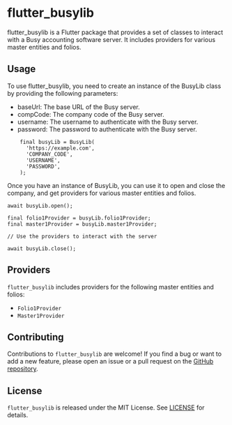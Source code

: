 # flutter_busylib
flutter_busylib is a Flutter package that provides a set of classes to interact with a Busy accounting software server. It includes providers for various master entities and folios.

## Usage
To use flutter_busylib, you need to create an instance of the BusyLib class by providing the following parameters:
- baseUrl: The base URL of the Busy server.
- compCode: The company code of the Busy server.
- username: The username to authenticate with the Busy server.
- password: The password to authenticate with the Busy server.

```
    final busyLib = BusyLib(
      'https://example.com',
      'COMPANY_CODE',
      'USERNAME',
      'PASSWORD',
    );
```
Once you have an instance of BusyLib, you can use it to open and close the company, and get providers for various master entities and folios.

```
await busyLib.open();

final folio1Provider = busyLib.folio1Provider;
final master1Provider = busyLib.master1Provider;

// Use the providers to interact with the server

await busyLib.close();
```

## Providers

`flutter_busylib` includes providers for the following master entities and folios:

- `Folio1Provider`
- `Master1Provider`

## Contributing

Contributions to `flutter_busylib` are welcome! If you find a bug or want to add a new feature, please open an issue or a pull request on the [GitHub repository](https://github.com/flutter-busy/flutter_busylib).

## License

`flutter_busylib` is released under the MIT License. See [LICENSE](https://github.com/flutter-busy/flutter_busylib/blob/main/LICENSE) for details.

